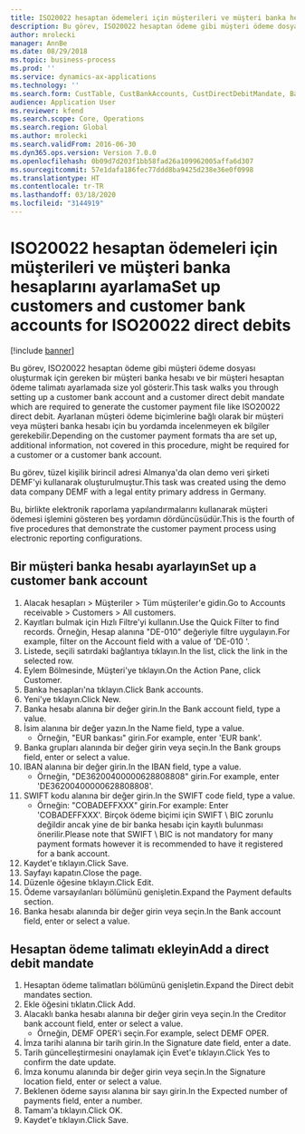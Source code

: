 ```yaml
---
title: ISO20022 hesaptan ödemeleri için müşterileri ve müşteri banka hesaplarını ayarlama
description: Bu görev, ISO20022 hesaptan ödeme gibi müşteri ödeme dosyası oluşturmak için gereken bir müşteri banka hesabı ve bir müşteri hesaptan ödeme talimatı ayarlamada size yol gösterir.
author: mrolecki
manager: AnnBe
ms.date: 08/29/2018
ms.topic: business-process
ms.prod: ''
ms.service: dynamics-ax-applications
ms.technology: ''
ms.search.form: CustTable, CustBankAccounts, CustDirectDebitMandate, BankAccountTableLookUp,  LogisticsAddressCityLookup
audience: Application User
ms.reviewer: kfend
ms.search.scope: Core, Operations
ms.search.region: Global
ms.author: mrolecki
ms.search.validFrom: 2016-06-30
ms.dyn365.ops.version: Version 7.0.0
ms.openlocfilehash: 0b09d7d203f1bb58fad26a109962005affa6d307
ms.sourcegitcommit: 57e1dafa186fec77ddd8ba9425d238e36e0f0998
ms.translationtype: HT
ms.contentlocale: tr-TR
ms.lasthandoff: 03/18/2020
ms.locfileid: "3144919"
---
```

# <a name="set-up-customers-and-customer-bank-accounts-for-iso20022-direct-debits"></a><span data-ttu-id="98718-103">ISO20022 hesaptan ödemeleri için müşterileri ve müşteri banka hesaplarını ayarlama</span><span class="sxs-lookup"><span data-stu-id="98718-103">Set up customers and customer bank accounts for ISO20022 direct debits</span></span>

[!include [banner](../../includes/banner.md)]

<span data-ttu-id="98718-104">Bu görev, ISO20022 hesaptan ödeme gibi müşteri ödeme dosyası oluşturmak için gereken bir müşteri banka hesabı ve bir müşteri hesaptan ödeme talimatı ayarlamada size yol gösterir.</span><span class="sxs-lookup"><span data-stu-id="98718-104">This task walks you through setting up a customer bank account and a customer direct debit mandate which are required to generate the customer payment file like ISO20022 direct debit.</span></span> <span data-ttu-id="98718-105">Ayarlanan müşteri ödeme biçimlerine bağlı olarak bir müşteri veya müşteri banka hesabı için bu yordamda incelenmeyen ek bilgiler gerekebilir.</span><span class="sxs-lookup"><span data-stu-id="98718-105">Depending on the customer payment formats tha are set up, additional information, not covered in this procedure, might be required for a customer or a customer bank account.</span></span> 

<span data-ttu-id="98718-106">Bu görev, tüzel kişilik birincil adresi Almanya'da olan demo veri şirketi DEMF'yi kullanarak oluşturulmuştur.</span><span class="sxs-lookup"><span data-stu-id="98718-106">This task was created using the demo data company DEMF with a legal entity primary address in Germany.</span></span>



<span data-ttu-id="98718-107">Bu, birlikte elektronik raporlama yapılandırmalarını kullanarak müşteri ödemesi işlemini gösteren beş yordamın dördüncüsüdür.</span><span class="sxs-lookup"><span data-stu-id="98718-107">This is the fourth of five procedures that demonstrate the customer payment process using electronic reporting configurations.</span></span>


## <a name="set-up-a-customer-bank-account"></a><span data-ttu-id="98718-108">Bir müşteri banka hesabı ayarlayın</span><span class="sxs-lookup"><span data-stu-id="98718-108">Set up a customer bank account</span></span>
1. <span data-ttu-id="98718-109">Alacak hesapları > Müşteriler > Tüm müşteriler'e gidin.</span><span class="sxs-lookup"><span data-stu-id="98718-109">Go to Accounts receivable > Customers > All customers.</span></span>
2. <span data-ttu-id="98718-110">Kayıtları bulmak için Hızlı Filtre'yi kullanın.</span><span class="sxs-lookup"><span data-stu-id="98718-110">Use the Quick Filter to find records.</span></span> <span data-ttu-id="98718-111">Örneğin, Hesap alanına "DE-010" değeriyle filtre uygulayın.</span><span class="sxs-lookup"><span data-stu-id="98718-111">For example, filter on the Account field with a value of 'DE-010 '.</span></span>
3. <span data-ttu-id="98718-112">Listede, seçili satırdaki bağlantıya tıklayın.</span><span class="sxs-lookup"><span data-stu-id="98718-112">In the list, click the link in the selected row.</span></span>
4. <span data-ttu-id="98718-113">Eylem Bölmesinde, Müşteri'ye tıklayın.</span><span class="sxs-lookup"><span data-stu-id="98718-113">On the Action Pane, click Customer.</span></span>
5. <span data-ttu-id="98718-114">Banka hesapları'na tıklayın.</span><span class="sxs-lookup"><span data-stu-id="98718-114">Click Bank accounts.</span></span>
6. <span data-ttu-id="98718-115">Yeni'ye tıklayın.</span><span class="sxs-lookup"><span data-stu-id="98718-115">Click New.</span></span>
7. <span data-ttu-id="98718-116">Banka hesabı alanına bir değer girin.</span><span class="sxs-lookup"><span data-stu-id="98718-116">In the Bank account field, type a value.</span></span>
8. <span data-ttu-id="98718-117">İsim alanına bir değer yazın.</span><span class="sxs-lookup"><span data-stu-id="98718-117">In the Name field, type a value.</span></span>
    * <span data-ttu-id="98718-118">Örneğin, "EUR bankası" girin.</span><span class="sxs-lookup"><span data-stu-id="98718-118">For example, enter 'EUR bank'.</span></span>  
9. <span data-ttu-id="98718-119">Banka grupları alanında bir değer girin veya seçin.</span><span class="sxs-lookup"><span data-stu-id="98718-119">In the Bank groups field, enter or select a value.</span></span>
10. <span data-ttu-id="98718-120">IBAN alanına bir değer girin.</span><span class="sxs-lookup"><span data-stu-id="98718-120">In the IBAN field, type a value.</span></span>
    * <span data-ttu-id="98718-121">Örneğin, "DE36200400000628808808" girin.</span><span class="sxs-lookup"><span data-stu-id="98718-121">For example, enter 'DE36200400000628808808'.</span></span>  
11. <span data-ttu-id="98718-122">SWIFT kodu alanına bir değer girin.</span><span class="sxs-lookup"><span data-stu-id="98718-122">In the SWIFT code field, type a value.</span></span>
    * <span data-ttu-id="98718-123">Örneğin: "COBADEFFXXX" girin.</span><span class="sxs-lookup"><span data-stu-id="98718-123">For example: Enter 'COBADEFFXXX'.</span></span>  <span data-ttu-id="98718-124">Birçok ödeme biçimi için SWIFT \ BIC zorunlu değildir ancak yine de bir banka hesabı için kayıtlı bulunması önerilir.</span><span class="sxs-lookup"><span data-stu-id="98718-124">Please note that SWIFT \ BIC is not mandatory for many payment formats however it is recommended to have it registered for a bank account.</span></span>  
12. <span data-ttu-id="98718-125">Kaydet'e tıklayın.</span><span class="sxs-lookup"><span data-stu-id="98718-125">Click Save.</span></span>
13. <span data-ttu-id="98718-126">Sayfayı kapatın.</span><span class="sxs-lookup"><span data-stu-id="98718-126">Close the page.</span></span>
14. <span data-ttu-id="98718-127">Düzenle öğesine tıklayın.</span><span class="sxs-lookup"><span data-stu-id="98718-127">Click Edit.</span></span>
15. <span data-ttu-id="98718-128">Ödeme varsayılanları bölümünü genişletin.</span><span class="sxs-lookup"><span data-stu-id="98718-128">Expand the Payment defaults section.</span></span>
16. <span data-ttu-id="98718-129">Banka hesabı alanında bir değer girin veya seçin.</span><span class="sxs-lookup"><span data-stu-id="98718-129">In the Bank account field, enter or select a value.</span></span>

## <a name="add-a-direct-debit-mandate"></a><span data-ttu-id="98718-130">Hesaptan ödeme talimatı ekleyin</span><span class="sxs-lookup"><span data-stu-id="98718-130">Add a direct debit mandate</span></span>
1. <span data-ttu-id="98718-131">Hesaptan ödeme talimatları bölümünü genişletin.</span><span class="sxs-lookup"><span data-stu-id="98718-131">Expand the Direct debit mandates section.</span></span>
2. <span data-ttu-id="98718-132">Ekle öğesini tıklatın.</span><span class="sxs-lookup"><span data-stu-id="98718-132">Click Add.</span></span>
3. <span data-ttu-id="98718-133">Alacaklı banka hesabı alanına bir değer girin veya seçin.</span><span class="sxs-lookup"><span data-stu-id="98718-133">In the Creditor bank account field, enter or select a value.</span></span>
    * <span data-ttu-id="98718-134">Örneğin, DEMF OPER'i seçin.</span><span class="sxs-lookup"><span data-stu-id="98718-134">For example, select DEMF OPER.</span></span>  
4. <span data-ttu-id="98718-135">İmza tarihi alanına bir tarih girin.</span><span class="sxs-lookup"><span data-stu-id="98718-135">In the Signature date field, enter a date.</span></span>
5. <span data-ttu-id="98718-136">Tarih güncelleştirmesini onaylamak için Evet'e tıklayın.</span><span class="sxs-lookup"><span data-stu-id="98718-136">Click Yes to confirm the date update.</span></span>
6. <span data-ttu-id="98718-137">İmza konumu alanında bir değer girin veya seçin.</span><span class="sxs-lookup"><span data-stu-id="98718-137">In the Signature location field, enter or select a value.</span></span>
7. <span data-ttu-id="98718-138">Beklenen ödeme sayısı alanına bir sayı girin.</span><span class="sxs-lookup"><span data-stu-id="98718-138">In the Expected number of payments field, enter a number.</span></span>
8. <span data-ttu-id="98718-139">Tamam'a tıklayın.</span><span class="sxs-lookup"><span data-stu-id="98718-139">Click OK.</span></span>
9. <span data-ttu-id="98718-140">Kaydet'e tıklayın.</span><span class="sxs-lookup"><span data-stu-id="98718-140">Click Save.</span></span>

